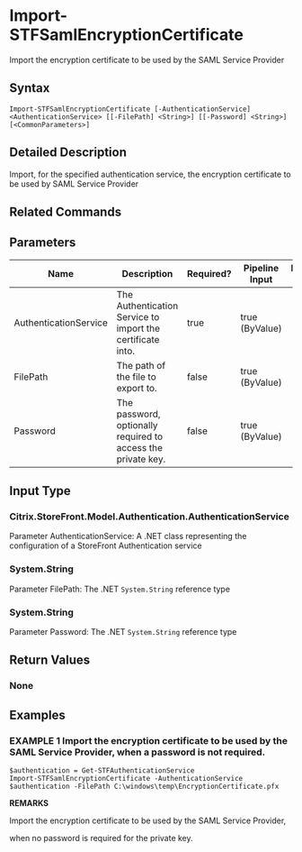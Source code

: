 ﻿# Import-STFSamlEncryptionCertificate

Import the encryption certificate to be used by the SAML Service Provider

## Syntax

```
Import-STFSamlEncryptionCertificate [-AuthenticationService] <AuthenticationService> [[-FilePath] <String>] [[-Password] <String>] [<CommonParameters>]
```

## Detailed Description

Import, for the specified authentication service, the encryption certificate to be used by SAML Service Provider

## Related Commands


## Parameters

| Name   | Description | Required? | Pipeline Input | Default Value |
| --- | --- | --- | --- | --- |
|AuthenticationService|The Authentication Service to import the certificate into.|true|true (ByValue)| |
|FilePath|The path of the file to export to.|false|true (ByValue)| |
|Password|The password, optionally required to access the private key.|false|true (ByValue)| |

## Input Type

### Citrix.StoreFront.Model.Authentication.AuthenticationService

Parameter AuthenticationService: A .NET class representing the configuration of a StoreFront Authentication service

### System.String

Parameter FilePath: The .NET `System.String` reference type

### System.String

Parameter Password: The .NET `System.String` reference type

## Return Values

### None

## Examples

### EXAMPLE 1 Import the encryption certificate to be used by the SAML Service Provider, when a password is not required.

```
$authentication = Get-STFAuthenticationService
Import-STFSamlEncryptionCertificate -AuthenticationService $authentication -FilePath C:\windows\temp\EncryptionCertificate.pfx
```

**REMARKS**

Import the encryption certificate to be used by the SAML Service Provider, 

when no password is required for the private key.

